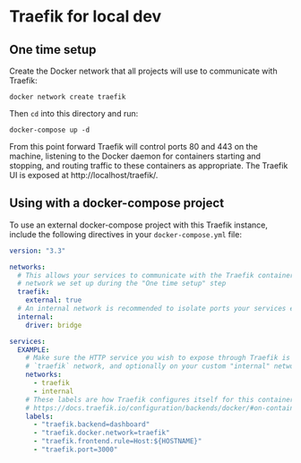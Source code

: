 # Traefik for local dev

## One time setup

Create the Docker network that all projects will use to communicate with Traefik:

    docker network create traefik

Then `cd` into this directory and run:

    docker-compose up -d

From this point forward Traefik will control ports 80 and 443 on the machine, listening to the Docker daemon for containers starting and stopping, and routing traffic to these containers as appropriate. The Traefik UI is exposed at http://localhost/traefik/.


## Using with a docker-compose project

To use an external docker-compose project with this Traefik instance, include the following directives in your `docker-compose.yml` file:

```yaml
version: "3.3"

networks:
  # This allows your services to communicate with the Traefik container over the
  # network we set up during the "One time setup" step
  traefik:
    external: true
  # An internal network is recommended to isolate ports your services expose
  internal:
    driver: bridge

services:
  EXAMPLE:
    # Make sure the HTTP service you wish to expose through Traefik is on the
    # `traefik` network, and optionally on your custom "internal" network
    networks:
      - traefik
      - internal
    # These labels are how Traefik configures itself for this container. See
    # https://docs.traefik.io/configuration/backends/docker/#on-containers
    labels:
      - "traefik.backend=dashboard"
      - "traefik.docker.network=traefik"
      - "traefik.frontend.rule=Host:${HOSTNAME}"
      - "traefik.port=3000"
```
